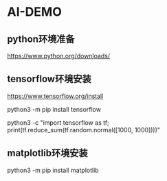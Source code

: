 # AI-DEMO

## python环境准备
https://www.python.org/downloads/

## tensorflow环境安装
https://www.tensorflow.org/install

python3 -m pip install tensorflow

python3 -c "import tensorflow as tf; print(tf.reduce_sum(tf.random.normal([1000, 1000])))"

## matplotlib环境安装
python3 -m pip install matplotlib

